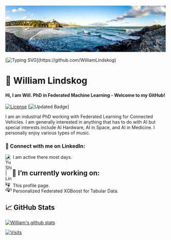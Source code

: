 ![Top Doodle](/Files/sea.jpg)

[![Typing SVG](https://readme-typing-svg.herokuapp.com/?font=Righteous&color=016EEA&size=60&center=true&vCenter=true&width=900&height=100&lines=Hi+There+%F0%9F%91%8B+My+Name+is+William.;I+Am+a+Machine+Learning+PhD.;Feel+Free+to+Get+in+Touch.+%F0%9F%98%84;Nice+to+Meet+You!!!...)](https://github.com/WilliamLindskog)

# :penguin: William Lindskog

#### Hi, I am Will. PhD in Federated Machine Learning - Welcome to my GitHub!

[![License](https://img.shields.io/badge/License-AGPL-blue)](https://github.com/WilliamLindskog)
[![Updated Badge](https://img.shields.io/github/last-commit/WilliamLindskog/WilliamLindskog/main?label=Last%20Updated&style=flat)]

I am an industrial PhD working with Federated Learning for Connected Vehicles. I am generally interested in anything that has to do with AI but special interests include AI Hardware, AI in Space, and AI in Medicine. I personally enjoy various types of music. 

### 🤝 Connect with me on LinkedIn: 
<a href="https://www.linkedin.com/in/williamlindskog/"><img align="left" src="https://raw.githubusercontent.com/yushi1007/yushi1007/main/images/linkedin.svg" alt="Yu Shi | LinkedIn" width="21px"/></a> 
- I am active there most days. 

## 🔭 I’m currently working on:
- This profile page. 
- Personalized Federated XGBoost for Tabular Data. 

## 📈 GitHub Stats 

[![William's github stats](https://github-readme-stats.vercel.app/api?username=WilliamLindskog)](https://github.com/WilliamLindskog)

[![Visits](https://komarev.com/ghpvc/?username=WilliamLindskog&label=Github%20Profile%20Visits&color=f20707&logo=github&style=flat-square)](https://github.com/WilliamLindskog)
